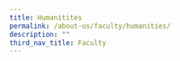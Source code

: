 ```yaml
---
title: Humanitites
permalink: /about-us/faculty/humanities/
description: ""
third_nav_title: Faculty
---
```

